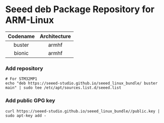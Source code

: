 Seeed deb Package Repository for ARM-Linux 
==============================================

| Codename | Architecture | 
| :------: | :----------: |
| buster   | armhf        | 
| bionic   | armhf        | 


### Add repository
```
# For STM32MP1
echo "deb https://seeed-studio.github.io/seeed_linux_bundle/ buster main" | sudo tee /etc/apt/sources.list.d/seeed.list
```

### Add public GPG key
```
curl https://seeed-studio.github.io/seeed_linux_bundle//public.key | sudo apt-key add -
```
